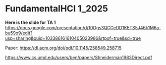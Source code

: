 # FundamentalHCI 1_2025
**Here is the slide for TA 1**
https://docs.google.com/presentation/d/10Ogs3QCCeDD1KETS5J46k1M6a-bu59o9/edit?usp=sharing&ouid=103386161610405023986&rtpof=true&sd=true

Paper: 
https://dl.acm.org/doi/pdf/10.1145/258549.258715

https://www.cs.umd.edu/users/ben/papers/Shneiderman1983Direct.pdf
